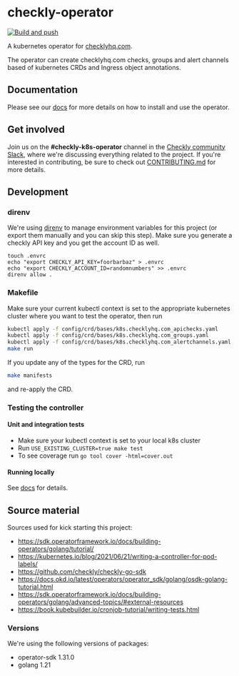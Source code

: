 # checkly-operator

[![Build and push](https://github.com/checkly/checkly-operator/actions/workflows/main-merge.yaml/badge.svg)](https://github.com/checkly/checkly-operator/actions/workflows/main-merge.yaml)

A kubernetes operator for [checklyhq.com](https://checklyhq.com).

The operator can create checklyhq.com checks, groups and alert channels based of kubernetes CRDs and Ingress object annotations.

## Documentation
Please see our [docs](docs/README.md) for more details on how to install and use the operator.

## Get involved

Join us on the **#checkly-k8s-operator** channel in the [Checkly community Slack](https://www.checklyhq.com/slack), where we're discussing everything related to the project. If you're interested in contributing, be sure to check out [CONTRIBUTING.md](CONTRIBUTING.md) for more details.

## Development
### direnv

We're using [direnv](https://direnv.net/) to manage environment variables for this project (or export them manually and you can skip this step). Make sure you generate a checkly API key and you get the account ID as well.

```
touch .envrc
echo "export CHECKLY_API_KEY=foorbarbaz" > .envrc
echo "export CHECKLY_ACCOUNT_ID=randomnumbers" >> .envrc
direnv allow .
```

### Makefile

Make sure your current kubectl context is set to the appropriate kubernetes cluster where you want to test the operator, then run

```bash
kubectl apply -f config/crd/bases/k8s.checklyhq.com_apichecks.yaml
kubectl apply -f config/crd/bases/k8s.checklyhq.com_groups.yaml
kubectl apply -f config/crd/bases/k8s.checklyhq.com_alertchannels.yaml
make run
```

If you update any of the types for the CRD, run
```bash
make manifests
```
and re-apply the CRD.

### Testing the controller

#### Unit and integration tests
* Make sure your kubectl context is set to your local k8s cluster
* Run `USE_EXISTING_CLUSTER=true make test`
* To see coverage run `go tool cover -html=cover.out`

#### Running locally
See [docs](docs/README.md) for details.

## Source material

Sources used for kick starting this project:
* https://sdk.operatorframework.io/docs/building-operators/golang/tutorial/
* https://kubernetes.io/blog/2021/06/21/writing-a-controller-for-pod-labels/
* https://github.com/checkly/checkly-go-sdk
* https://docs.okd.io/latest/operators/operator_sdk/golang/osdk-golang-tutorial.html
* https://sdk.operatorframework.io/docs/building-operators/golang/advanced-topics/#external-resources
* https://book.kubebuilder.io/cronjob-tutorial/writing-tests.html

### Versions

We're using the following versions of packages:
* operator-sdk 1.31.0
* golang 1.21

